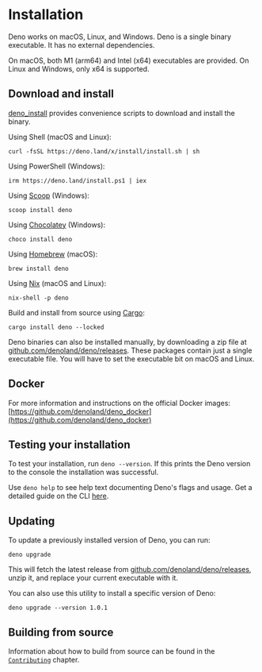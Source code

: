 # Installation

Deno works on macOS, Linux, and Windows. Deno is a single binary executable. It
has no external dependencies.

On macOS, both M1 (arm64) and Intel (x64) executables are provided. On Linux and
Windows, only x64 is supported.

## Download and install

[deno_install](https://github.com/denoland/deno_install) provides convenience
scripts to download and install the binary.

Using Shell (macOS and Linux):

```shell
curl -fsSL https://deno.land/x/install/install.sh | sh
```

Using PowerShell (Windows):

```shell
irm https://deno.land/install.ps1 | iex
```

Using [Scoop](https://scoop.sh/) (Windows):

```shell
scoop install deno
```

Using [Chocolatey](https://chocolatey.org/packages/deno) (Windows):

```shell
choco install deno
```

Using [Homebrew](https://formulae.brew.sh/formula/deno) (macOS):

```shell
brew install deno
```

Using [Nix](https://nixos.org/download.html) (macOS and Linux):

```shell
nix-shell -p deno
```

Build and install from source using [Cargo](https://crates.io/crates/deno):

```shell
cargo install deno --locked
```

Deno binaries can also be installed manually, by downloading a zip file at
[github.com/denoland/deno/releases](https://github.com/denoland/deno/releases).
These packages contain just a single executable file. You will have to set the
executable bit on macOS and Linux.

## Docker

For more information and instructions on the official Docker images:
[https://github.com/denoland/deno_docker](https://github.com/denoland/deno_docker)

## Testing your installation

To test your installation, run `deno --version`. If this prints the Deno version
to the console the installation was successful.

Use `deno help` to see help text documenting Deno's flags and usage. Get a
detailed guide on the CLI [here](./command_line_interface.md).

## Updating

To update a previously installed version of Deno, you can run:

```shell
deno upgrade
```

This will fetch the latest release from
[github.com/denoland/deno/releases](https://github.com/denoland/deno/releases),
unzip it, and replace your current executable with it.

You can also use this utility to install a specific version of Deno:

```shell
deno upgrade --version 1.0.1
```

## Building from source

Information about how to build from source can be found in the
[`Contributing`](../references/contributing/building_from_source.md) chapter.

